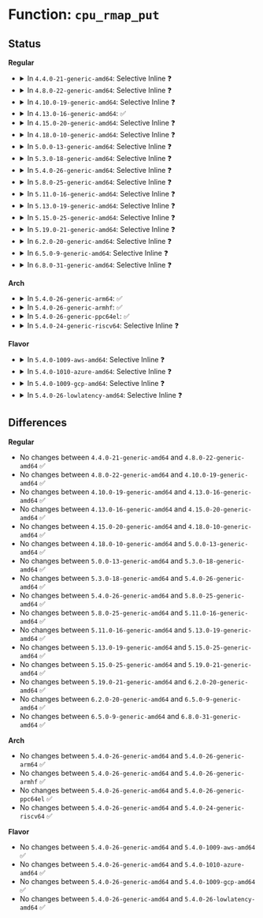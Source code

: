 # Function: <code>cpu_rmap_put</code>

## Status
<b>Regular</b>
<ul>
<li>
<details>
<summary>In <code>4.4.0-21-generic-amd64</code>: Selective Inline ❓</summary>

```c
int cpu_rmap_put(struct cpu_rmap * rmap)
```

```json
{
  "name": "cpu_rmap_put",
  "collision_type": "Unique Global",
  "inline_type": "Selective",
  "funcs": [
    {
      "addr": 18446744071583129584,
      "name": "cpu_rmap_put",
      "external": true,
      "loc": "lib/cpu_rmap.c:88",
      "file": "lib/cpu_rmap.c",
      "inline": "not declared, inlined",
      "caller_inline": [
        "lib/cpu_rmap.c:irq_cpu_rmap_release",
        "lib/cpu_rmap.c:free_irq_cpu_rmap",
        "lib/cpu_rmap.c:irq_cpu_rmap_add"
      ],
      "caller_func": []
    }
  ],
  "symbols": [
    {
      "addr": 18446744071583129584,
      "name": "cpu_rmap_put",
      "section": ".text",
      "bind": "STB_GLOBAL",
      "size": 25
    }
  ]
}
```
</details>
</li>
<li>
<details>
<summary>In <code>4.8.0-22-generic-amd64</code>: Selective Inline ❓</summary>

```c
int cpu_rmap_put(struct cpu_rmap * rmap)
```

```json
{
  "name": "cpu_rmap_put",
  "collision_type": "Unique Global",
  "inline_type": "Selective",
  "funcs": [
    {
      "addr": 18446744071583424358,
      "name": "cpu_rmap_put",
      "external": true,
      "loc": "lib/cpu_rmap.c:88",
      "file": "lib/cpu_rmap.c",
      "inline": "not declared, inlined",
      "caller_inline": [
        "lib/cpu_rmap.c:irq_cpu_rmap_add",
        "lib/cpu_rmap.c:irq_cpu_rmap_release",
        "lib/cpu_rmap.c:free_irq_cpu_rmap"
      ],
      "caller_func": []
    }
  ],
  "symbols": [
    {
      "addr": 18446744071583424048,
      "name": "cpu_rmap_put",
      "section": ".text",
      "bind": "STB_GLOBAL",
      "size": 25
    }
  ]
}
```
</details>
</li>
<li>
<details>
<summary>In <code>4.10.0-19-generic-amd64</code>: Selective Inline ❓</summary>

```c
int cpu_rmap_put(struct cpu_rmap * rmap)
```

```json
{
  "name": "cpu_rmap_put",
  "collision_type": "Unique Global",
  "inline_type": "Selective",
  "funcs": [
    {
      "addr": 18446744071583549846,
      "name": "cpu_rmap_put",
      "external": true,
      "loc": "lib/cpu_rmap.c:88",
      "file": "lib/cpu_rmap.c",
      "inline": "not declared, inlined",
      "caller_inline": [
        "lib/cpu_rmap.c:irq_cpu_rmap_add",
        "lib/cpu_rmap.c:irq_cpu_rmap_release",
        "lib/cpu_rmap.c:free_irq_cpu_rmap"
      ],
      "caller_func": []
    }
  ],
  "symbols": [
    {
      "addr": 18446744071583549952,
      "name": "cpu_rmap_put",
      "section": ".text",
      "bind": "STB_GLOBAL",
      "size": 25
    }
  ]
}
```
</details>
</li>
<li>
<details>
<summary>In <code>4.13.0-16-generic-amd64</code>: ✅</summary>

```c
int cpu_rmap_put(struct cpu_rmap * rmap)
```

```json
{
  "name": "cpu_rmap_put",
  "collision_type": "Unique Global",
  "inline_type": "No",
  "funcs": [
    {
      "addr": 18446744071583586752,
      "name": "cpu_rmap_put",
      "external": true,
      "loc": "lib/cpu_rmap.c:88",
      "file": "lib/cpu_rmap.c",
      "inline": "seen, unknown",
      "caller_inline": [],
      "caller_func": [
        "lib/cpu_rmap.c:irq_cpu_rmap_add",
        "lib/cpu_rmap.c:irq_cpu_rmap_release"
      ]
    }
  ],
  "symbols": [
    {
      "addr": 18446744071583586752,
      "name": "cpu_rmap_put",
      "section": ".text",
      "bind": "STB_GLOBAL",
      "size": 24
    }
  ]
}
```
</details>
</li>
<li>
<details>
<summary>In <code>4.15.0-20-generic-amd64</code>: Selective Inline ❓</summary>

```c
int cpu_rmap_put(struct cpu_rmap * rmap)
```

```json
{
  "name": "cpu_rmap_put",
  "collision_type": "Unique Global",
  "inline_type": "Selective",
  "funcs": [
    {
      "addr": 18446744071583833573,
      "name": "cpu_rmap_put",
      "external": true,
      "loc": "lib/cpu_rmap.c:88",
      "file": "lib/cpu_rmap.c",
      "inline": "not declared, inlined",
      "caller_inline": [
        "lib/cpu_rmap.c:irq_cpu_rmap_add",
        "lib/cpu_rmap.c:irq_cpu_rmap_release"
      ],
      "caller_func": []
    }
  ],
  "symbols": [
    {
      "addr": 18446744071583833744,
      "name": "cpu_rmap_put",
      "section": ".text",
      "bind": "STB_GLOBAL",
      "size": 31
    }
  ]
}
```
</details>
</li>
<li>
<details>
<summary>In <code>4.18.0-10-generic-amd64</code>: Selective Inline ❓</summary>

```c
int cpu_rmap_put(struct cpu_rmap * rmap)
```

```json
{
  "name": "cpu_rmap_put",
  "collision_type": "Unique Global",
  "inline_type": "Selective",
  "funcs": [
    {
      "addr": 18446744071584034069,
      "name": "cpu_rmap_put",
      "external": true,
      "loc": "lib/cpu_rmap.c:88",
      "file": "lib/cpu_rmap.c",
      "inline": "not declared, inlined",
      "caller_inline": [
        "lib/cpu_rmap.c:irq_cpu_rmap_add",
        "lib/cpu_rmap.c:irq_cpu_rmap_release"
      ],
      "caller_func": []
    }
  ],
  "symbols": [
    {
      "addr": 18446744071584034160,
      "name": "cpu_rmap_put",
      "section": ".text",
      "bind": "STB_GLOBAL",
      "size": 31
    }
  ]
}
```
</details>
</li>
<li>
<details>
<summary>In <code>5.0.0-13-generic-amd64</code>: Selective Inline ❓</summary>

```c
int cpu_rmap_put(struct cpu_rmap * rmap)
```

```json
{
  "name": "cpu_rmap_put",
  "collision_type": "Unique Global",
  "inline_type": "Selective",
  "funcs": [
    {
      "addr": 18446744071584116805,
      "name": "cpu_rmap_put",
      "external": true,
      "loc": "lib/cpu_rmap.c:88",
      "file": "lib/cpu_rmap.c",
      "inline": "not declared, inlined",
      "caller_inline": [
        "lib/cpu_rmap.c:irq_cpu_rmap_add",
        "lib/cpu_rmap.c:irq_cpu_rmap_release"
      ],
      "caller_func": []
    }
  ],
  "symbols": [
    {
      "addr": 18446744071584116896,
      "name": "cpu_rmap_put",
      "section": ".text",
      "bind": "STB_GLOBAL",
      "size": 31
    }
  ]
}
```
</details>
</li>
<li>
<details>
<summary>In <code>5.3.0-18-generic-amd64</code>: Selective Inline ❓</summary>

```c
int cpu_rmap_put(struct cpu_rmap * rmap)
```

```json
{
  "name": "cpu_rmap_put",
  "collision_type": "Unique Global",
  "inline_type": "Selective",
  "funcs": [
    {
      "addr": 18446744071584305756,
      "name": "cpu_rmap_put",
      "external": true,
      "loc": "lib/cpu_rmap.c:85",
      "file": "lib/cpu_rmap.c",
      "inline": "not declared, inlined",
      "caller_inline": [
        "lib/cpu_rmap.c:irq_cpu_rmap_add",
        "lib/cpu_rmap.c:irq_cpu_rmap_release"
      ],
      "caller_func": []
    }
  ],
  "symbols": [
    {
      "addr": 18446744071584305824,
      "name": "cpu_rmap_put",
      "section": ".text",
      "bind": "STB_GLOBAL",
      "size": 30
    }
  ]
}
```
</details>
</li>
<li>
<details>
<summary>In <code>5.4.0-26-generic-amd64</code>: Selective Inline ❓</summary>

```c
int cpu_rmap_put(struct cpu_rmap * rmap)
```

```json
{
  "name": "cpu_rmap_put",
  "collision_type": "Unique Global",
  "inline_type": "Selective",
  "funcs": [
    {
      "addr": 18446744071584440428,
      "name": "cpu_rmap_put",
      "external": true,
      "loc": "lib/cpu_rmap.c:85",
      "file": "lib/cpu_rmap.c",
      "inline": "not declared, inlined",
      "caller_inline": [
        "lib/cpu_rmap.c:irq_cpu_rmap_add",
        "lib/cpu_rmap.c:irq_cpu_rmap_release"
      ],
      "caller_func": []
    }
  ],
  "symbols": [
    {
      "addr": 18446744071584440496,
      "name": "cpu_rmap_put",
      "section": ".text",
      "bind": "STB_GLOBAL",
      "size": 30
    }
  ]
}
```
</details>
</li>
<li>
<details>
<summary>In <code>5.8.0-25-generic-amd64</code>: Selective Inline ❓</summary>

```c
int cpu_rmap_put(struct cpu_rmap * rmap)
```

```json
{
  "name": "cpu_rmap_put",
  "collision_type": "Unique Global",
  "inline_type": "Selective",
  "funcs": [
    {
      "addr": 18446744071585003211,
      "name": "cpu_rmap_put",
      "external": true,
      "loc": "lib/cpu_rmap.c:85",
      "file": "lib/cpu_rmap.c",
      "inline": "not declared, inlined",
      "caller_inline": [
        "lib/cpu_rmap.c:irq_cpu_rmap_add",
        "lib/cpu_rmap.c:irq_cpu_rmap_release"
      ],
      "caller_func": []
    }
  ],
  "symbols": [
    {
      "addr": 18446744071585002752,
      "name": "cpu_rmap_put",
      "section": ".text",
      "bind": "STB_GLOBAL",
      "size": 72
    }
  ]
}
```
</details>
</li>
<li>
<details>
<summary>In <code>5.11.0-16-generic-amd64</code>: Selective Inline ❓</summary>

```c
int cpu_rmap_put(struct cpu_rmap * rmap)
```

```json
{
  "name": "cpu_rmap_put",
  "collision_type": "Unique Global",
  "inline_type": "Selective",
  "funcs": [
    {
      "addr": 18446744071585123947,
      "name": "cpu_rmap_put",
      "external": true,
      "loc": "lib/cpu_rmap.c:85",
      "file": "lib/cpu_rmap.c",
      "inline": "not declared, inlined",
      "caller_inline": [
        "lib/cpu_rmap.c:irq_cpu_rmap_add",
        "lib/cpu_rmap.c:irq_cpu_rmap_release"
      ],
      "caller_func": []
    }
  ],
  "symbols": [
    {
      "addr": 18446744071585123488,
      "name": "cpu_rmap_put",
      "section": ".text",
      "bind": "STB_GLOBAL",
      "size": 72
    }
  ]
}
```
</details>
</li>
<li>
<details>
<summary>In <code>5.13.0-19-generic-amd64</code>: Selective Inline ❓</summary>

```c
int cpu_rmap_put(struct cpu_rmap * rmap)
```

```json
{
  "name": "cpu_rmap_put",
  "collision_type": "Unique Global",
  "inline_type": "Selective",
  "funcs": [
    {
      "addr": 18446744071585004507,
      "name": "cpu_rmap_put",
      "external": true,
      "loc": "lib/cpu_rmap.c:85",
      "file": "lib/cpu_rmap.c",
      "inline": "not declared, inlined",
      "caller_inline": [
        "lib/cpu_rmap.c:irq_cpu_rmap_add",
        "lib/cpu_rmap.c:irq_cpu_rmap_release"
      ],
      "caller_func": []
    }
  ],
  "symbols": [
    {
      "addr": 18446744071585004048,
      "name": "cpu_rmap_put",
      "section": ".text",
      "bind": "STB_GLOBAL",
      "size": 72
    }
  ]
}
```
</details>
</li>
<li>
<details>
<summary>In <code>5.15.0-25-generic-amd64</code>: Selective Inline ❓</summary>

```c
int cpu_rmap_put(struct cpu_rmap * rmap)
```

```json
{
  "name": "cpu_rmap_put",
  "collision_type": "Unique Global",
  "inline_type": "Selective",
  "funcs": [
    {
      "addr": 18446744071585445611,
      "name": "cpu_rmap_put",
      "external": true,
      "loc": "lib/cpu_rmap.c:85",
      "file": "lib/cpu_rmap.c",
      "inline": "not declared, inlined",
      "caller_inline": [
        "lib/cpu_rmap.c:irq_cpu_rmap_add",
        "lib/cpu_rmap.c:irq_cpu_rmap_release"
      ],
      "caller_func": []
    }
  ],
  "symbols": [
    {
      "addr": 18446744071585445728,
      "name": "cpu_rmap_put",
      "section": ".text",
      "bind": "STB_GLOBAL",
      "size": 72
    }
  ]
}
```
</details>
</li>
<li>
<details>
<summary>In <code>5.19.0-21-generic-amd64</code>: Selective Inline ❓</summary>

```c
int cpu_rmap_put(struct cpu_rmap * rmap)
```

```json
{
  "name": "cpu_rmap_put",
  "collision_type": "Unique Global",
  "inline_type": "Selective",
  "funcs": [
    {
      "addr": 18446744071586587021,
      "name": "cpu_rmap_put",
      "external": true,
      "loc": "lib/cpu_rmap.c:85",
      "file": "lib/cpu_rmap.c",
      "inline": "not declared, inlined",
      "caller_inline": [
        "lib/cpu_rmap.c:irq_cpu_rmap_add",
        "lib/cpu_rmap.c:irq_cpu_rmap_release"
      ],
      "caller_func": []
    }
  ],
  "symbols": [
    {
      "addr": 18446744071586587152,
      "name": "cpu_rmap_put",
      "section": ".text",
      "bind": "STB_GLOBAL",
      "size": 78
    }
  ]
}
```
</details>
</li>
<li>
<details>
<summary>In <code>6.2.0-20-generic-amd64</code>: Selective Inline ❓</summary>

```c
int cpu_rmap_put(struct cpu_rmap * rmap)
```

```json
{
  "name": "cpu_rmap_put",
  "collision_type": "Unique Global",
  "inline_type": "Selective",
  "funcs": [
    {
      "addr": 18446744071587827373,
      "name": "cpu_rmap_put",
      "external": true,
      "loc": "lib/cpu_rmap.c:85",
      "file": "lib/cpu_rmap.c",
      "inline": "not declared, inlined",
      "caller_inline": [
        "lib/cpu_rmap.c:irq_cpu_rmap_add",
        "lib/cpu_rmap.c:irq_cpu_rmap_release"
      ],
      "caller_func": []
    }
  ],
  "symbols": [
    {
      "addr": 18446744071587827696,
      "name": "cpu_rmap_put",
      "section": ".text",
      "bind": "STB_GLOBAL",
      "size": 78
    }
  ]
}
```
</details>
</li>
<li>
<details>
<summary>In <code>6.5.0-9-generic-amd64</code>: Selective Inline ❓</summary>

```c
int cpu_rmap_put(struct cpu_rmap * rmap)
```

```json
{
  "name": "cpu_rmap_put",
  "collision_type": "Unique Global",
  "inline_type": "Selective",
  "funcs": [
    {
      "addr": 18446744071588100527,
      "name": "cpu_rmap_put",
      "external": true,
      "loc": "lib/cpu_rmap.c:85",
      "file": "lib/cpu_rmap.c",
      "inline": "not declared, inlined",
      "caller_inline": [
        "lib/cpu_rmap.c:irq_cpu_rmap_add",
        "lib/cpu_rmap.c:irq_cpu_rmap_release"
      ],
      "caller_func": []
    }
  ],
  "symbols": [
    {
      "addr": 18446744071588098816,
      "name": "cpu_rmap_put",
      "section": ".text",
      "bind": "STB_GLOBAL",
      "size": 78
    }
  ]
}
```
</details>
</li>
<li>
<details>
<summary>In <code>6.8.0-31-generic-amd64</code>: Selective Inline ❓</summary>

```c
int cpu_rmap_put(struct cpu_rmap * rmap)
```

```json
{
  "name": "cpu_rmap_put",
  "collision_type": "Unique Global",
  "inline_type": "Selective",
  "funcs": [
    {
      "addr": 18446744071588436670,
      "name": "cpu_rmap_put",
      "external": true,
      "loc": "lib/cpu_rmap.c:85",
      "file": "lib/cpu_rmap.c",
      "inline": "not declared, inlined",
      "caller_inline": [
        "lib/cpu_rmap.c:irq_cpu_rmap_add",
        "lib/cpu_rmap.c:irq_cpu_rmap_release"
      ],
      "caller_func": []
    }
  ],
  "symbols": [
    {
      "addr": 18446744071588434912,
      "name": "cpu_rmap_put",
      "section": ".text",
      "bind": "STB_GLOBAL",
      "size": 78
    }
  ]
}
```
</details>
</li>
</ul>
<b>Arch</b>
<ul>
<li>
<details>
<summary>In <code>5.4.0-26-generic-arm64</code>: ✅</summary>

```c
int cpu_rmap_put(struct cpu_rmap * rmap)
```

```json
{
  "name": "cpu_rmap_put",
  "collision_type": "Unique Global",
  "inline_type": "No",
  "funcs": [
    {
      "addr": 18446603336496326192,
      "name": "cpu_rmap_put",
      "external": true,
      "loc": "lib/cpu_rmap.c:85",
      "file": "lib/cpu_rmap.c",
      "inline": "seen, unknown",
      "caller_inline": [],
      "caller_func": [
        "lib/cpu_rmap.c:irq_cpu_rmap_add",
        "lib/cpu_rmap.c:irq_cpu_rmap_release"
      ]
    }
  ],
  "symbols": [
    {
      "addr": 18446603336496326192,
      "name": "cpu_rmap_put",
      "section": ".text",
      "bind": "STB_GLOBAL",
      "size": 68
    }
  ]
}
```
</details>
</li>
<li>
<details>
<summary>In <code>5.4.0-26-generic-armhf</code>: ✅</summary>

```c
int cpu_rmap_put(struct cpu_rmap * rmap)
```

```json
{
  "name": "cpu_rmap_put",
  "collision_type": "Unique Global",
  "inline_type": "No",
  "funcs": [
    {
      "addr": 3229659880,
      "name": "cpu_rmap_put",
      "external": true,
      "loc": "lib/cpu_rmap.c:85",
      "file": "lib/cpu_rmap.c",
      "inline": "seen, unknown",
      "caller_inline": [],
      "caller_func": [
        "lib/cpu_rmap.c:irq_cpu_rmap_add",
        "lib/cpu_rmap.c:irq_cpu_rmap_release"
      ]
    }
  ],
  "symbols": [
    {
      "addr": 3229659880,
      "name": "cpu_rmap_put",
      "section": ".text",
      "bind": "STB_GLOBAL",
      "size": 44
    }
  ]
}
```
</details>
</li>
<li>
<details>
<summary>In <code>5.4.0-26-generic-ppc64el</code>: ✅</summary>

```c
int cpu_rmap_put(struct cpu_rmap * rmap)
```

```json
{
  "name": "cpu_rmap_put",
  "collision_type": "Unique Global",
  "inline_type": "No",
  "funcs": [
    {
      "addr": 13835058055290644512,
      "name": "cpu_rmap_put",
      "external": true,
      "loc": "lib/cpu_rmap.c:85",
      "file": "lib/cpu_rmap.c",
      "inline": "seen, unknown",
      "caller_inline": [],
      "caller_func": [
        "lib/cpu_rmap.c:irq_cpu_rmap_add",
        "lib/cpu_rmap.c:irq_cpu_rmap_release"
      ]
    }
  ],
  "symbols": [
    {
      "addr": 13835058055290644512,
      "name": "cpu_rmap_put",
      "section": ".text",
      "bind": "STB_GLOBAL",
      "size": 104
    }
  ]
}
```
</details>
</li>
<li>
<details>
<summary>In <code>5.4.0-24-generic-riscv64</code>: Selective Inline ❓</summary>

```c
int cpu_rmap_put(struct cpu_rmap * rmap)
```

```json
{
  "name": "cpu_rmap_put",
  "collision_type": "Unique Global",
  "inline_type": "Selective",
  "funcs": [
    {
      "addr": 18446743936275378296,
      "name": "cpu_rmap_put",
      "external": true,
      "loc": "lib/cpu_rmap.c:85",
      "file": "lib/cpu_rmap.c",
      "inline": "not declared, inlined",
      "caller_inline": [
        "lib/cpu_rmap.c:irq_cpu_rmap_add",
        "lib/cpu_rmap.c:irq_cpu_rmap_release"
      ],
      "caller_func": []
    }
  ],
  "symbols": [
    {
      "addr": 18446743936275378472,
      "name": "cpu_rmap_put",
      "section": ".text",
      "bind": "STB_GLOBAL",
      "size": 58
    }
  ]
}
```
</details>
</li>
</ul>
<b>Flavor</b>
<ul>
<li>
<details>
<summary>In <code>5.4.0-1009-aws-amd64</code>: Selective Inline ❓</summary>

```c
int cpu_rmap_put(struct cpu_rmap * rmap)
```

```json
{
  "name": "cpu_rmap_put",
  "collision_type": "Unique Global",
  "inline_type": "Selective",
  "funcs": [
    {
      "addr": 18446744071584409164,
      "name": "cpu_rmap_put",
      "external": true,
      "loc": "lib/cpu_rmap.c:85",
      "file": "lib/cpu_rmap.c",
      "inline": "not declared, inlined",
      "caller_inline": [
        "lib/cpu_rmap.c:irq_cpu_rmap_add",
        "lib/cpu_rmap.c:irq_cpu_rmap_release"
      ],
      "caller_func": []
    }
  ],
  "symbols": [
    {
      "addr": 18446744071584409232,
      "name": "cpu_rmap_put",
      "section": ".text",
      "bind": "STB_GLOBAL",
      "size": 30
    }
  ]
}
```
</details>
</li>
<li>
<details>
<summary>In <code>5.4.0-1010-azure-amd64</code>: Selective Inline ❓</summary>

```c
int cpu_rmap_put(struct cpu_rmap * rmap)
```

```json
{
  "name": "cpu_rmap_put",
  "collision_type": "Unique Global",
  "inline_type": "Selective",
  "funcs": [
    {
      "addr": 18446744071584344364,
      "name": "cpu_rmap_put",
      "external": true,
      "loc": "lib/cpu_rmap.c:85",
      "file": "lib/cpu_rmap.c",
      "inline": "not declared, inlined",
      "caller_inline": [
        "lib/cpu_rmap.c:irq_cpu_rmap_add",
        "lib/cpu_rmap.c:irq_cpu_rmap_release"
      ],
      "caller_func": []
    }
  ],
  "symbols": [
    {
      "addr": 18446744071584344432,
      "name": "cpu_rmap_put",
      "section": ".text",
      "bind": "STB_GLOBAL",
      "size": 30
    }
  ]
}
```
</details>
</li>
<li>
<details>
<summary>In <code>5.4.0-1009-gcp-amd64</code>: Selective Inline ❓</summary>

```c
int cpu_rmap_put(struct cpu_rmap * rmap)
```

```json
{
  "name": "cpu_rmap_put",
  "collision_type": "Unique Global",
  "inline_type": "Selective",
  "funcs": [
    {
      "addr": 18446744071584392076,
      "name": "cpu_rmap_put",
      "external": true,
      "loc": "lib/cpu_rmap.c:85",
      "file": "lib/cpu_rmap.c",
      "inline": "not declared, inlined",
      "caller_inline": [
        "lib/cpu_rmap.c:irq_cpu_rmap_add",
        "lib/cpu_rmap.c:irq_cpu_rmap_release"
      ],
      "caller_func": []
    }
  ],
  "symbols": [
    {
      "addr": 18446744071584392144,
      "name": "cpu_rmap_put",
      "section": ".text",
      "bind": "STB_GLOBAL",
      "size": 30
    }
  ]
}
```
</details>
</li>
<li>
<details>
<summary>In <code>5.4.0-26-lowlatency-amd64</code>: Selective Inline ❓</summary>

```c
int cpu_rmap_put(struct cpu_rmap * rmap)
```

```json
{
  "name": "cpu_rmap_put",
  "collision_type": "Unique Global",
  "inline_type": "Selective",
  "funcs": [
    {
      "addr": 18446744071584498140,
      "name": "cpu_rmap_put",
      "external": true,
      "loc": "lib/cpu_rmap.c:85",
      "file": "lib/cpu_rmap.c",
      "inline": "not declared, inlined",
      "caller_inline": [
        "lib/cpu_rmap.c:irq_cpu_rmap_add",
        "lib/cpu_rmap.c:irq_cpu_rmap_release"
      ],
      "caller_func": []
    }
  ],
  "symbols": [
    {
      "addr": 18446744071584498208,
      "name": "cpu_rmap_put",
      "section": ".text",
      "bind": "STB_GLOBAL",
      "size": 30
    }
  ]
}
```
</details>
</li>
</ul>

## Differences
<b>Regular</b>
<ul>
<li>
No changes between <code>4.4.0-21-generic-amd64</code> and <code>4.8.0-22-generic-amd64</code> ✅
</li>
<li>
No changes between <code>4.8.0-22-generic-amd64</code> and <code>4.10.0-19-generic-amd64</code> ✅
</li>
<li>
No changes between <code>4.10.0-19-generic-amd64</code> and <code>4.13.0-16-generic-amd64</code> ✅
</li>
<li>
No changes between <code>4.13.0-16-generic-amd64</code> and <code>4.15.0-20-generic-amd64</code> ✅
</li>
<li>
No changes between <code>4.15.0-20-generic-amd64</code> and <code>4.18.0-10-generic-amd64</code> ✅
</li>
<li>
No changes between <code>4.18.0-10-generic-amd64</code> and <code>5.0.0-13-generic-amd64</code> ✅
</li>
<li>
No changes between <code>5.0.0-13-generic-amd64</code> and <code>5.3.0-18-generic-amd64</code> ✅
</li>
<li>
No changes between <code>5.3.0-18-generic-amd64</code> and <code>5.4.0-26-generic-amd64</code> ✅
</li>
<li>
No changes between <code>5.4.0-26-generic-amd64</code> and <code>5.8.0-25-generic-amd64</code> ✅
</li>
<li>
No changes between <code>5.8.0-25-generic-amd64</code> and <code>5.11.0-16-generic-amd64</code> ✅
</li>
<li>
No changes between <code>5.11.0-16-generic-amd64</code> and <code>5.13.0-19-generic-amd64</code> ✅
</li>
<li>
No changes between <code>5.13.0-19-generic-amd64</code> and <code>5.15.0-25-generic-amd64</code> ✅
</li>
<li>
No changes between <code>5.15.0-25-generic-amd64</code> and <code>5.19.0-21-generic-amd64</code> ✅
</li>
<li>
No changes between <code>5.19.0-21-generic-amd64</code> and <code>6.2.0-20-generic-amd64</code> ✅
</li>
<li>
No changes between <code>6.2.0-20-generic-amd64</code> and <code>6.5.0-9-generic-amd64</code> ✅
</li>
<li>
No changes between <code>6.5.0-9-generic-amd64</code> and <code>6.8.0-31-generic-amd64</code> ✅
</li>
</ul>
<b>Arch</b>
<ul>
<li>
No changes between <code>5.4.0-26-generic-amd64</code> and <code>5.4.0-26-generic-arm64</code> ✅
</li>
<li>
No changes between <code>5.4.0-26-generic-amd64</code> and <code>5.4.0-26-generic-armhf</code> ✅
</li>
<li>
No changes between <code>5.4.0-26-generic-amd64</code> and <code>5.4.0-26-generic-ppc64el</code> ✅
</li>
<li>
No changes between <code>5.4.0-26-generic-amd64</code> and <code>5.4.0-24-generic-riscv64</code> ✅
</li>
</ul>
<b>Flavor</b>
<ul>
<li>
No changes between <code>5.4.0-26-generic-amd64</code> and <code>5.4.0-1009-aws-amd64</code> ✅
</li>
<li>
No changes between <code>5.4.0-26-generic-amd64</code> and <code>5.4.0-1010-azure-amd64</code> ✅
</li>
<li>
No changes between <code>5.4.0-26-generic-amd64</code> and <code>5.4.0-1009-gcp-amd64</code> ✅
</li>
<li>
No changes between <code>5.4.0-26-generic-amd64</code> and <code>5.4.0-26-lowlatency-amd64</code> ✅
</li>
</ul>
